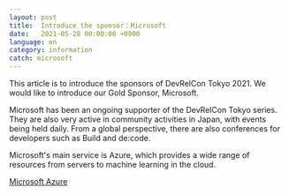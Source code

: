 ```yaml
---
layout: post
title:  Introduce the sponsor：Microsoft
date:   2021-05-28 00:00:00 +0900
language: en
category: information
catch: microsoft
---
```


This article is to introduce the sponsors of DevRelCon Tokyo 2021. We would like to introduce our Gold Sponsor, Microsoft.

Microsoft has been an ongoing supporter of the DevRelCon Tokyo series. They are also very active in community activities in Japan, with events being held daily. From a global perspective, there are also conferences for developers such as Build and de:code.

Microsoft's main service is Azure, which provides a wide range of resources from servers to machine learning in the cloud.

[Microsoft Azure](https://azure.microsoft.com/ja-jp/)
